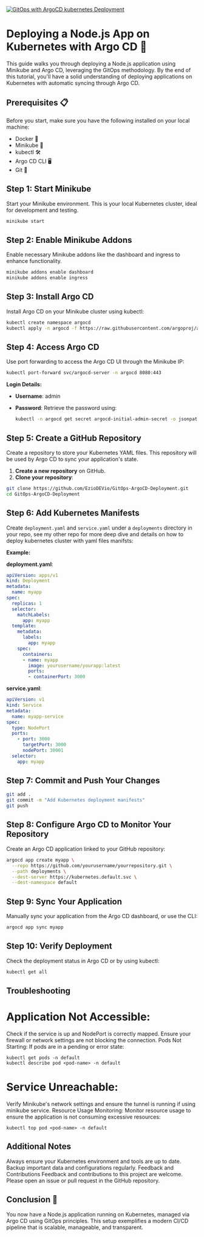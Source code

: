 [![GitOps with ArgoCD kubernetes Deployment](https://github.com/EzioDEVio/GitOps-ArgoCD-Deployment/actions/workflows/argocd.yml/badge.svg)](https://github.com/EzioDEVio/GitOps-ArgoCD-Deployment/actions/workflows/argocd.yml)

# Deploying a Node.js App on Kubernetes with Argo CD 🚀

This guide walks you through deploying a Node.js application using Minikube and Argo CD, leveraging the GitOps methodology. By the end of this tutorial, you'll have a solid understanding of deploying applications on Kubernetes with automatic syncing through Argo CD.

## Prerequisites 📋

Before you start, make sure you have the following installed on your local machine:

- Docker 🐳
- Minikube 🚤
- kubectl 🛠️
- Argo CD CLI 🖥️
- Git 🌿

## Step 1: Start Minikube

Start your Minikube environment. This is your local Kubernetes cluster, ideal for development and testing.

```bash
minikube start
```

## Step 2: Enable Minikube Addons

Enable necessary Minikube addons like the dashboard and ingress to enhance functionality.

```bash
minikube addons enable dashboard
minikube addons enable ingress
```

## Step 3: Install Argo CD

Install Argo CD on your Minikube cluster using kubectl:

```bash
kubectl create namespace argocd
kubectl apply -n argocd -f https://raw.githubusercontent.com/argoproj/argo-cd/stable/manifests/install.yaml
```

## Step 4: Access Argo CD

Use port forwarding to access the Argo CD UI through the Minikube IP:

```bash
kubectl port-forward svc/argocd-server -n argocd 8080:443
```

**Login Details:**
- **Username**: admin
- **Password**: Retrieve the password using:
  
  ```bash
  kubectl -n argocd get secret argocd-initial-admin-secret -o jsonpath="{.data.password}" | base64 --decode; echo
  ```

## Step 5: Create a GitHub Repository

Create a repository to store your Kubernetes YAML files. This repository will be used by Argo CD to sync your application's state.

1. **Create a new repository** on GitHub.
2. **Clone your repository**:

```bash
git clone https://github.com/EzioDEVio/GitOps-ArgoCD-Deployment.git
cd GitOps-ArgoCD-Deployment
```

## Step 6: Add Kubernetes Manifests

Create `deployment.yaml` and `service.yaml` under a `deployments` directory in your repo, see my other repo for more deep dive and details on how to deploy kubernetes cluster with yaml files manifsts:

**Example:**

**deployment.yaml**:
```yaml
apiVersion: apps/v1
kind: Deployment
metadata:
  name: myapp
spec:
  replicas: 1
  selector:
    matchLabels:
      app: myapp
  template:
    metadata:
      labels:
        app: myapp
    spec:
      containers:
      - name: myapp
        image: yourusername/yourapp:latest
        ports:
        - containerPort: 3000
```

**service.yaml**:
```yaml
apiVersion: v1
kind: Service
metadata:
  name: myapp-service
spec:
  type: NodePort
  ports:
    - port: 3000
      targetPort: 3000
      nodePort: 30001
  selector:
    app: myapp
```

## Step 7: Commit and Push Your Changes

```bash
git add .
git commit -m "Add Kubernetes deployment manifests"
git push
```

## Step 8: Configure Argo CD to Monitor Your Repository

Create an Argo CD application linked to your GitHub repository:

```bash
argocd app create myapp \
  --repo https://github.com/yourusername/yourrepository.git \
  --path deployments \
  --dest-server https://kubernetes.default.svc \
  --dest-namespace default
```

## Step 9: Sync Your Application

Manually sync your application from the Argo CD dashboard, or use the CLI:

```bash
argocd app sync myapp
```

## Step 10: Verify Deployment

Check the deployment status in Argo CD or by using kubectl:

```bash
kubectl get all
```
## Troubleshooting

# Application Not Accessible:
Check if the service is up and NodePort is correctly mapped. Ensure your firewall or network settings are not blocking the connection.
Pods Not Starting:
If pods are in a pending or error state:
```
kubectl get pods -n default
kubectl describe pod <pod-name> -n default
```
# Service Unreachable:
Verify Minikube's network settings and ensure the tunnel is running if using minikube service.
Resource Usage Monitoring:
Monitor resource usage to ensure the application is not consuming excessive resources:
```
kubectl top pod <pod-name> -n default
```
## Additional Notes
Always ensure your Kubernetes environment and tools are up to date.
Backup important data and configurations regularly.
Feedback and Contributions
Feedback and contributions to this project are welcome. Please open an issue or pull request in the GitHub repository.

## Conclusion 🎉

You now have a Node.js application running on Kubernetes, managed via Argo CD using GitOps principles. This setup exemplifies a modern CI/CD pipeline that is scalable, manageable, and transparent. 

```

